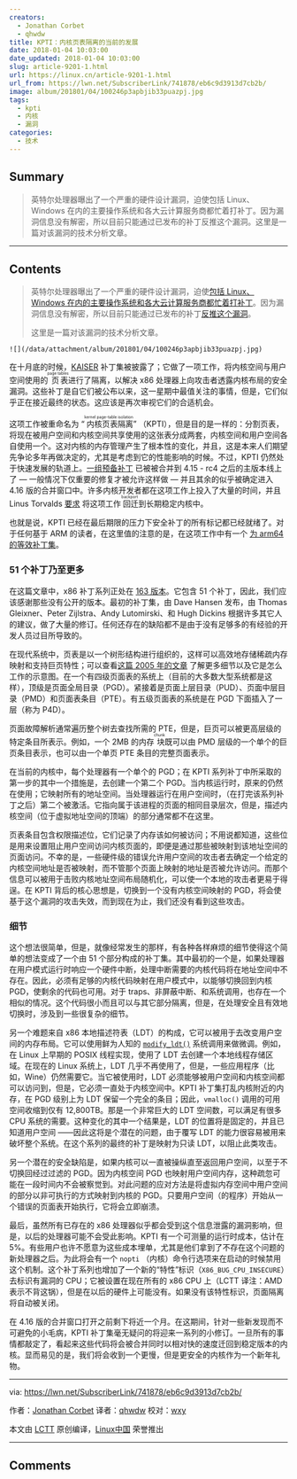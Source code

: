 ```yaml
---
creators:
  - Jonathan Corbet
  - qhwdw
title: KPTI：内核页表隔离的当前的发展
date: 2018-01-04 10:03:00
date_updated: 2018-01-04 10:03:00
slug: article-9201-1.html
url: https://linux.cn/article-9201-1.html
url_from: https://lwn.net/SubscriberLink/741878/eb6c9d3913d7cb2b/
image: album/201801/04/100246p3apbjib33puazpj.jpg
tags:
  - kpti
  - 内核
  - 漏洞
categories:
  - 技术
---
```


## Summary

> 英特尔处理器曝出了一个严重的硬件设计漏洞，迫使包括 Linux、Windows 在内的主要操作系统和各大云计算服务商都忙着打补丁。因为漏洞信息没有解密，所以目前只能通过已发布的补丁反推这个漏洞。这里是一篇对该漏洞的技术分析文章。

***

<!-- more -->

## Contents

> 
> 英特尔处理器曝出了一个严重的硬件设计漏洞，迫使[包括 Linux、Windows 在内的主要操作系统和各大云计算服务商都忙着打补丁](https://www.theregister.co.uk/2018/01/02/intel_cpu_design_flaw/)。因为漏洞信息没有解密，所以目前只能通过已发布的补丁[反推这个漏洞](http://pythonsweetness.tumblr.com/post/169166980422/the-mysterious-case-of-the-linux-page-table)。
> 
> 
> 这里是一篇对该漏洞的技术分析文章。
> 
> 
> 

`![](/data/attachment/album/201801/04/100246p3apbjib33puazpj.jpg)`

在十月底的时候，[KAISER](https://lwn.net/Articles/738975/) 补丁集被披露了；它做了一项工作，将内核空间与用户空间使用的<ruby> 页表 <rt>  page tables </rt></ruby>进行了隔离，以解决 x86 处理器上向攻击者透露内核布局的安全漏洞。这些补丁是自它们被公布以来，这一星期中最值关注的事情，但是，它们似乎正在接近最终的状态。这应该是再次审视它们的合适机会。

这项工作被重命名为 “<ruby> 内核页表隔离 <rt>  kernel page-table isolation </rt></ruby>” （KPTI），但是目的是一样的：分割页表，将现在被用户空间和内核空间共享使用的这张表分成两套，内核空间和用户空间各自使用一个。这对内核的内存管理产生了根本性的变化，并且，这是本来人们期望先争论多年再做决定的，尤其是考虑到它的性能影响的时候。不过，KPTI 仍然处于快速发展的轨道上。[一组预备补丁](https://git.kernel.org/linus/64a48099b3b31568ac45716b7fafcb74a0c2fcfe) 已被被合并到 4.15 - rc4 之后的主版本线上了 — 一般情况下仅重要的修复才被允许这样做 — 并且其余的似乎被确定进入 4.16 版的合并窗口中。许多内核开发者都在这项工作上投入了大量的时间，并且 Linus Torvalds [要求](https://lwn.net/Articles/741882/) 将这项工作<ruby> 回迁 <rp>  （ </rp> <rt>  backport </rt> <rp>  ） </rp></ruby>到长期稳定内核中。

也就是说，KPTI 已经在最后期限的压力下安全补丁的所有标记都已经就绪了。对于任何基于 ARM 的读者，在这里值的注意的是，在这项工作中有一个 [为 arm64 的等效补丁集](https://lwn.net/Articles/740393/)。

### 51 个补丁乃至更多

在这篇文章中，x86 补丁系列正处在 [163 版本](https://lwn.net/Articles/741883/)。它包含 51 个补丁，因此，我们应该感谢那些没有公开的版本。最初的补丁集，由 Dave Hansen 发布，由 Thomas Gleixner、Peter Zijlstra、Andy Lutomirski、和 Hugh Dickins 根据许多其它人的建议，做了大量的修订。任何还存在的缺陷都不是由于没有足够多的有经验的开发人员过目所导致的。

在现代系统中，页表是以一个树形结构进行组织的，这样可以高效地存储稀疏内存映射和支持巨页特性；可以查看[这篇 2005 年的文章](https://lwn.net/Articles/117749/) 了解更多细节以及它是怎么工作的示意图。在一个有四级页面表的系统上（目前的大多数大型系统都是这样），顶级是页面全局目录（PGD）。紧接着是页面上层目录（PUD）、页面中层目录（PMD）和页面表条目（PTE）。有五级页面表的系统是在 PGD 下面插入了一层（称为 P4D）。

页面故障解析通常遍历整个树去查找所需的 PTE，但是，巨页可以被更高层级的特定条目所表示。例如，一个 2MB 的内存<ruby> 块 <rt>  chunk </rt></ruby>既可以由 PMD 层级的一个单个的巨页条目表示，也可以由一个单页 PTE 条目的完整页面表示。

在当前的内核中，每个处理器有一个单个的 PGD；在 KPTI 系列补丁中所采取的第一步的其中一个措施是，去创建一个第二个 PGD。当内核运行时，原来的仍然在使用；它映射所有的地址空间。当处理器运行在用户空间时，（在打完该系列补丁之后）第二个被激活。它指向属于该进程的页面的相同目录层次，但是，描述内核空间（位于虚拟地址空间的顶端）的部分通常都不在这里。

页表条目包含权限描述位，它们记录了内存该如何被访问；不用说都知道，这些位是用来设置阻止用户空间访问内核页面的，即便是通过那些被映射到该地址空间的页面访问。不幸的是，一些硬件级的错误允许用户空间的攻击者去确定一个给定的内核空间地址是否被映射，而不管那个页面上映射的地址是否被允许访问。而那个信息可以被用于击败内核地址空间布局随机化，可以使一个本地的攻击者更易于得逞。在 KPTI 背后的核心思想是，切换到一个没有内核空间映射的 PGD，将会使基于这个漏洞的攻击失效，而到现在为止，我们还没有看到这些攻击。

### 细节

这个想法很简单，但是，就像经常发生的那样，有各种各样麻烦的细节使得这个简单的想法变成了一个由 51 个部分构成的补丁集。其中最初的一个是，如果处理器在用户模式运行时响应一个硬件中断，处理中断需要的内核代码将在地址空间中不存在。因此，必须有足够的内核代码映射在用户模式中，以能够切换回到内核 PGD，使剩余的代码也可用。对于 traps、非屏蔽中断、和系统调用，也存在一个相似的情况。这个代码很小而且可以与其它部分隔离，但是，在处理安全且有效地切换时，涉及到一些很复杂的细节。

另一个难题来自 x86 本地描述符表（LDT）的构成，它可以被用于去改变用户空间的内存布局。它可以使用鲜为人知的 [`modify_ldt()`](http://man7.org/linux/man-pages/man2/modify_ldt.2.html) 系统调用来做微调。例如，在 Linux 上早期的 POSIX 线程实现，使用了 LDT 去创建一个本地线程存储区域。在现在的 Linux 系统上，LDT 几乎不再使用了，但是，一些应用程序（比如，Wine）仍然需要它。当它被使用时，LDT 必须能够被用户空间和内核空间都可以访问到，但是，它必须一直处于内核空间中。KPTI 补丁集打乱内核附近的内存，在 PGD 级别上为 LDT 保留一个完全的条目；因此，`vmalloc()` 调用的可用空间收缩到仅有 12,800TB。那是一个非常巨大的 LDT 空间数，可以满足有很多 CPU 系统的需要。这种变化的其中一个结果是，LDT 的位置将是固定的，并且已知道用户空间 ——因此这将是个潜在的问题，由于覆写 LDT 的能力很容易被用来破坏整个系统。在这个系列的最终的补丁是映射为只读 LDT，以阻止此类攻击。

另一个潜在的安全缺陷是，如果内核可以一直被操纵直至返回用户空间，以至于不切换回经过过滤的 PGD。因为内核空间 PGD 也映射用户空间内存，这种疏忽可能在一段时间内不会被察觉到。对此问题的应对方法是将虚拟内存空间中用户空间的部分以非可执行的方式映射到内核的 PGD。只要用户空间（的程序）开始从一个错误的页面表开始执行，它将会立即崩溃。

最后，虽然所有已存在的 x86 处理器似乎都会受到这个信息泄露的漏洞影响，但是，以后的处理器可能不会受此影响。KPTI 有一个可测量的运行时成本，估计在 5%。有些用户也许不愿意为这些成本埋单，尤其是他们拿到了不存在这个问题的新处理器之后。为此将会有一个 `nopti` （内核）命令行选项来在启动的时候禁用这个机制。这个补丁系列也增加了一个新的“特性”标识（`X86_BUG_CPU_INSECURE`）去标识有漏洞的 CPU；它被设置在现在所有的 x86 CPU 上（LCTT 译注：AMD 表示不背这锅），但是在以后的硬件上可能没有。如果没有该特性标识，页面隔离将自动被关闭。

在 4.16 版的合并窗口打开之前剩下将近一个月。在这期间，针对一些新发现而不可避免的小毛病，KPTI 补丁集毫无疑问的将迎来一系列的小修订。一旦所有的事情都敲定了，看起来这些代码将会被合并同时以相对快的速度迁回到稳定版本的内核。显而易见的是，我们将会收到一个更慢，但是更安全的内核作为一个新年礼物。

---

via: <https://lwn.net/SubscriberLink/741878/eb6c9d3913d7cb2b/>

作者：[Jonathan Corbet](https://lwn.net/SubscriberLink/741878/eb6c9d3913d7cb2b/) 译者：[qhwdw](https://github.com/qhwdw) 校对：[wxy](https://github.com/wxy)

本文由 [LCTT](https://github.com/LCTT/TranslateProject) 原创编译，[Linux中国](https://linux.cn/) 荣誉推出

***

## Comments
